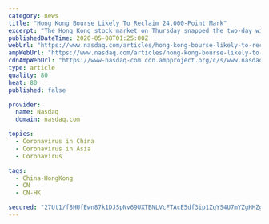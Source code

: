```yaml
---
category: news
title: "Hong Kong Bourse Likely To Reclaim 24,000-Point Mark"
excerpt: "The Hong Kong stock market on Thursday snapped the two-day winning streak in which it had gathered more than 520 points or 2.2 percent. The Hang Seng Index now sits just above the 23,980-point plateau and it's called to open higher on Friday."
publishedDateTime: 2020-05-08T01:25:00Z
webUrl: "https://www.nasdaq.com/articles/hong-kong-bourse-likely-to-reclaim-24000-point-mark-2020-05-07"
ampWebUrl: "https://www.nasdaq.com/articles/hong-kong-bourse-likely-to-reclaim-24000-point-mark-2020-05-07?amp"
cdnAmpWebUrl: "https://www-nasdaq-com.cdn.ampproject.org/c/s/www.nasdaq.com/articles/hong-kong-bourse-likely-to-reclaim-24000-point-mark-2020-05-07?amp"
type: article
quality: 80
heat: 80
published: false

provider:
  name: Nasdaq
  domain: nasdaq.com

topics:
  - Coronavirus in China
  - Coronavirus in Asia
  - Coronavirus

tags:
  - China-HongKong
  - CN
  - CN-HK

secured: "27Ut1/f8HUfEwn87k1DJSpNv69UXTBNLVcFTAcE5df3ip1ZqYS4U7mYZgHHZg9V92U9tpJvr8S20uUmw4kszjypfkvmQYM+CFDITR0Y9z2A7yPz6SFXQKLbsu8G2RoqOd34FshrQCvjwZHaLZ7VvfqMHwoxs8PhWT1oamhVXPe8jNzfZxNRvwOTeyMplefmWNPZfAchv/8Y6PWuS5uivGRquaUeGtmA4djemX1+EEzHUsPUmTw/p4a6FCEat8umjS8wB/GzMGI2oQcDgfs7eaSnePghx/mLXm6Ncg4UnxCClgXHtmxY+y0wRJ7CKpSk44wma5QKPG7rCaIhddkCn+Gh1wAg4w8tVKRJT5Hed8yNpnxt0LRSaxgViF6dVq0pnWa2TFpPi/H97yuPVfVYDeqrWIgFC05dwXmQZIGvvoPc/foInFREYDyJzjEFBREEQO25PD+wsc3kCeiShn0GpXZKrYW0ducAUEKMKEy77FLg=;XKC0mPzt2rJEHKd/oqC8aA=="
---
```


